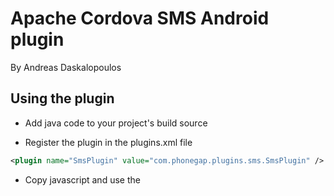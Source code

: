 # Apache Cordova SMS Android plugin
By Andreas Daskalopoulos

## Using the plugin

* Add java code to your project's build source

* Register the plugin in the plugins.xml file

```xml
<plugin name="SmsPlugin" value="com.phonegap.plugins.sms.SmsPlugin" />
```

* Copy javascript and use the <script> tag

```xml
<script type="text/javascript" charset="utf-8" src="sms.js" />
```

* Call the plugin, specifying phone and message

```xml
window.plugins.sms.send(phone, message);
```


